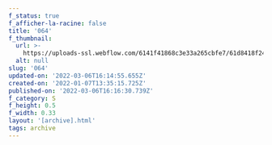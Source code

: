 ```yaml
---
f_status: true
f_afficher-la-racine: false
title: '064'
f_thumbnail:
  url: >-
    https://uploads-ssl.webflow.com/6141f41868c3e33a265cbfe7/61d8418f2469c662fd3e245e_064.jpg
  alt: null
slug: '064'
updated-on: '2022-03-06T16:14:55.655Z'
created-on: '2022-01-07T13:35:15.725Z'
published-on: '2022-03-06T16:16:30.739Z'
f_category: S
f_height: 0.5
f_width: 0.33
layout: '[archive].html'
tags: archive
---
```



